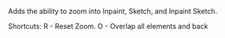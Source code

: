 Adds the ability to zoom into Inpaint, Sketch, and Inpaint Sketch.

Shortcuts:
R - Reset Zoom.
O - Overlap all elements and back